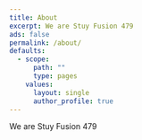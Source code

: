 ```yaml
---
title: About
excerpt: We are Stuy Fusion 479
ads: false  
permalink: /about/
defaults:
  - scope:
      path: ""
      type: pages
    values:
      layout: single
      author_profile: true
---
```


We are Stuy Fusion 479